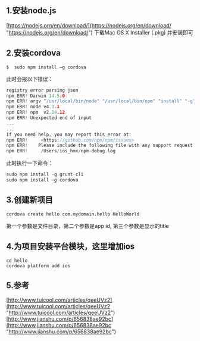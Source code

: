 ## 1.安装node.js
[https://nodejs.org/en/download/](https://nodejs.org/en/download/ "https://nodejs.org/en/download/")
下载Mac OS X Installer (.pkg) 并安装即可
## 2.安装cordova
    $  sudo npm install –g cordova
此时会报以下错误：
```c
registry error parsing json
npm ERR! Darwin 14.5.0
npm ERR! argv "/usr/local/bin/node" "/usr/local/bin/npm" "install" "-g" "cordova"
npm ERR! node v4.3.1
npm ERR! npm  v2.14.12
npm ERR! Unexpected end of input
...
...
If you need help, you may report this error at:
npm ERR!     <https://github.com/npm/npm/issues>
npm ERR! 	Please include the following file with any support request:
npm ERR!     /Users/ios_hmx/npm-debug.log
```
此时执行一下命令：
```c
sudo npm install -g grunt-cli
sudo npm install –g cordova
```
## 3.创建新项目
    cordova create hello com.mydomain.hello HelloWorld
第一个参数是文件目录，第二个参数是app id, 第三个参数是显示的title
## 4.为项目安装平台模块，这里增加ios
    cd hello
    cordova platform add ios
## 5.参考
[http://www.tuicool.com/articles/qeeUVz2](http://www.tuicool.com/articles/qeeUVz2 "http://www.tuicool.com/articles/qeeUVz2")
[http://www.jianshu.com/p/656838ae92bc](http://www.jianshu.com/p/656838ae92bc "http://www.jianshu.com/p/656838ae92bc")
